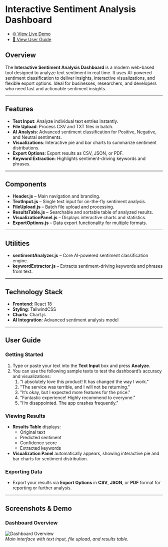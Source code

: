# Interactive Sentiment Analysis Dashboard

- [🌐 View Live Demo](https://b27twzkhwqor.trickle.host)  
- [📖 View User Guide](https://github.com/Capaciti-Tech-Team/Sentimate-Analysis-System/blob/3d67e23aad30a118a054670b264d580474706867/User%20Guide.pdf)  


## Overview
The **Interactive Sentiment Analysis Dashboard** is a modern web-based tool designed to analyze text sentiment in real time. It uses AI-powered sentiment classification to deliver insights, interactive visualizations, and flexible export options. Ideal for businesses, researchers, and developers who need fast and actionable sentiment insights.

---

## Features
- **Text Input**: Analyze individual text entries instantly.  
- **File Upload**: Process CSV and TXT files in batch.  
- **AI Analysis**: Advanced sentiment classification for Positive, Negative, and Neutral sentiments.  
- **Visualizations**: Interactive pie and bar charts to summarize sentiment distributions.  
- **Export Options**: Export results as CSV, JSON, or PDF.  
- **Keyword Extraction**: Highlights sentiment-driving keywords and phrases.    

---

## Components
- **Header.js** – Main navigation and branding.  
- **TextInput.js** – Single text input for on-the-fly sentiment analysis.  
- **FileUpload.js** – Batch file upload and processing.  
- **ResultsTable.js** – Searchable and sortable table of analyzed results.  
- **VisualizationPanel.js** – Displays interactive charts and statistics.  
- **ExportOptions.js** – Data export functionality for multiple formats.  

---

## Utilities
- **sentimentAnalyzer.js** – Core AI-powered sentiment classification engine.  
- **keywordExtractor.js** – Extracts sentiment-driving keywords and phrases from text.  

---

## Technology Stack
- **Frontend**: React 18  
- **Styling**: TailwindCSS  
- **Charts**: Chart.js  
- **AI Integration**: Advanced sentiment analysis model  

---

## User Guide

### Getting Started
1. Type or paste your text into the **Text Input** box and press **Analyze**.  
2. You can use the following sample texts to test the dashboard’s accuracy and visualizations:
   1. "I absolutely love this product! It has changed the way I work."  
   2. "The service was terrible, and I will not be returning."  
   3. "It’s okay, but I expected more features for the price."  
   4. "Fantastic experience! Highly recommend to everyone."  
   5. "I’m disappointed. The app crashes frequently."  

### Viewing Results
- **Results Table** displays:
  - Original text  
  - Predicted sentiment  
  - Confidence score  
  - Extracted keywords  
- **Visualization Panel** automatically appears, showing interactive pie and bar charts for sentiment distribution.  

### Exporting Data
- Export your results via **Export Options** in **CSV**, **JSON**, or **PDF** format for reporting or further analysis.  

---

## Screenshots & Demo

### Dashboard Overview
![Dashboard Overview](https://via.placeholder.com/800x400?text=Dashboard+Overview)  
*Main interface with text input, file upload, and results table.*


